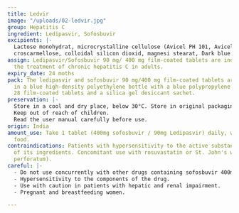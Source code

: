 ```yaml
---
title: Ledvir
image: "/uploads/02-ledvir.jpg"
group: Hepatitis C
ingredient: Ledipasvir, Sofosbuvir
excipients: |-
  Lactose monohydrat, microcrystalline cellulose (Avicel PH 101, Avicel PH 102), natri
  croscarmellose, colloidal silicon dioxid, magnesi stearat, Dark blue Opadry II 85F505050.
assign: Ledipasvir/Sofosbuvir 90 mg/ 400 mg film-coated tablets are indicated for
  the treatment of chronic hepatitis C in adults.
expiry_date: 24 moths
pack: The ledipasvir and sofosbuvir 90 mg/400 mg film-coated tablets are packaged
  in a blue high-density polyethylene bottle with a blue polypropylene screw cap containing
  28 film-coated tablets and a silica gel desiccant sachet.
preservation: |-
  Store in a cool and dry place, below 30°C. Store in original packaging.
  Keep out of reach of children.
  Read the user manual carefully before use.
origin: India
amount_use: Take 1 tablet (400mg sofosbuvir / 90mg Ledipasvir) daily, with or without
  food.
contraindications: Patients with hypersensitivity to the active substance or to any
  of its ingredients. Concomitant use with rosuvastatin or St. John's wort (Hypericum
  perforatum).
careful: |-
  - Do not use concurrently with other drugs containing sofosbuvir 400mg to avoid overdose.
  - Hypersensitivity to the components of the drug.
  - Use with caution in patients with hepatic and renal impairment.
  - Pregnant and breastfeeding women.

---
```

